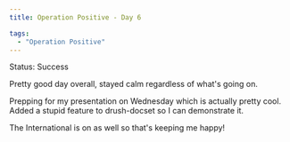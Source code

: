 ```yaml
---
title: Operation Positive - Day 6

tags:
  - "Operation Positive"
---
```

Status: Success

Pretty good day overall, stayed calm regardless of what's going on.

Prepping for my presentation on Wednesday which is actually pretty cool. Added a stupid feature to drush-docset so I can demonstrate it.

The International is on as well so that's keeping me happy!
